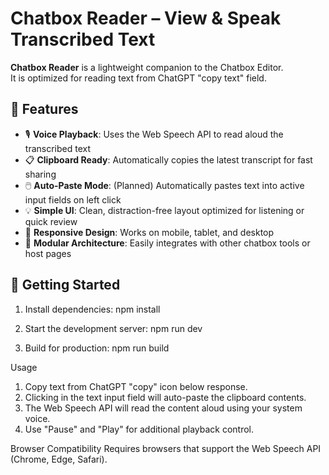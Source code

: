 # Chatbox Reader – View & Speak Transcribed Text

**Chatbox Reader** is a lightweight companion to the Chatbox Editor.  
It is optimized for reading text from ChatGPT "copy text" field.

## 🔧 Features

- 🎙️ **Voice Playback**: Uses the Web Speech API to read aloud the transcribed text
- 📋 **Clipboard Ready**: Automatically copies the latest transcript for fast sharing
- 🖱️ **Auto-Paste Mode**: (Planned) Automatically pastes text into active input fields on left click
- 💡 **Simple UI**: Clean, distraction-free layout optimized for listening or quick review
- 📱 **Responsive Design**: Works on mobile, tablet, and desktop
- 🧩 **Modular Architecture**: Easily integrates with other chatbox tools or host pages

## 🚀 Getting Started

1. Install dependencies:
   npm install


2. Start the development server:
   npm run dev


3. Build for production:
   npm run build


Usage
1. Copy text from ChatGPT "copy" icon below response.
2. Clicking in the text input field will auto-paste the clipboard contents.
3. The Web Speech API will read the content aloud using your system voice. 
4. Use "Pause" and "Play" for additional playback control.

Browser Compatibility
Requires browsers that support the Web Speech API (Chrome, Edge, Safari).
